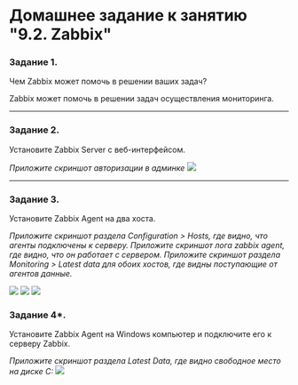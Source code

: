 # Домашнее задание к занятию "9.2. Zabbix"

### Задание 1. 

Чем Zabbix может помочь в решении ваших задач?

Zabbix может помочь в решении задач осуществления мониторинга.

---

### Задание 2. 

Установите Zabbix Server с веб-интерфейсом.

*Приложите скриншот авторизации в админке*
![](https://github.com/guillotine666/nah/blob/master/monitoring/homeworks/tmp/9.2.2.png)

---

### Задание 3. 

Установите Zabbix Agent на два хоста.

*Приложите скриншот раздела Configuration > Hosts, где видно, что агенты подключены к серверу.*
*Приложите скриншот лога zabbix agent, где видно, что он работает с сервером.*
*Приложите скриншот раздела Monitoring > Latest data для обоих хостов, где видны поступающие от агентов данные.*

![](https://github.com/guillotine666/nah/blob/master/monitoring/homeworks/tmp/9.2.3.1.png)
![](https://github.com/guillotine666/nah/blob/master/monitoring/homeworks/tmp/9.2.3.2.png)
![](https://github.com/guillotine666/nah/blob/master/monitoring/homeworks/tmp/9.2.3.3.png)

### Задание 4*.

Установите Zabbix Agent на Windows компьютер и подключите его к серверу Zabbix.

*Приложите скриншот раздела Latest Data, где видно свободное место на диске C:*
![](https://github.com/guillotine666/nah/blob/master/monitoring/homeworks/tmp/9.2.4.png)